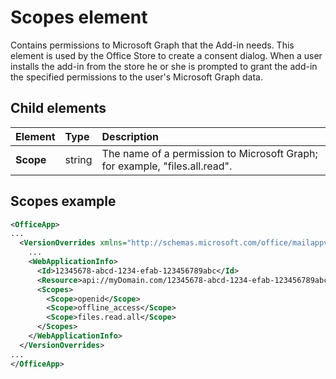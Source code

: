 # Scopes element

Contains permissions to Microsoft Graph that the Add-in needs. This element is used by the Office Store to create a consent dialog. When a user installs the add-in from the store he or she is  prompted to grant the add-in the specified permissions to the user's Microsoft Graph data.

## Child elements

|  Element |  Type  |  Description  |
|:-----|:-----|:-----|
|  **Scope**                |  string     |   The name of a permission to Microsoft Graph; for example, "files.all.read". |


## Scopes example 

```xml
<OfficeApp>
...
  <VersionOverrides xmlns="http://schemas.microsoft.com/office/mailappversionoverrides" xsi:type="VersionOverridesV1_0">
    ...
    <WebApplicationInfo>
      <Id>12345678-abcd-1234-efab-123456789abc</Id>
      <Resource>api://myDomain.com/12345678-abcd-1234-efab-123456789abc<Resource>
      <Scopes>
        <Scope>openid</Scope>
        <Scope>offline_access</Scope>
        <Scope>files.read.all</Scope>
      </Scopes>
    </WebApplicationInfo>
  </VersionOverrides>
...
</OfficeApp>
```

